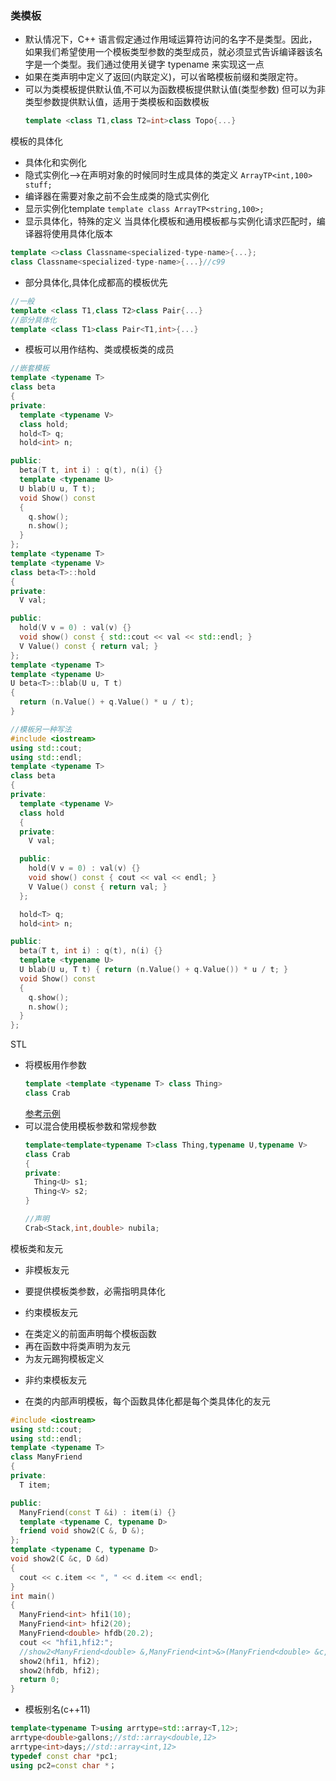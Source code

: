 ### 类模板
>
* 默认情况下，C++ 语言假定通过作用域运算符访问的名字不是类型。因此，如果我们希望使用一个模板类型参数的类型成员，就必须显式告诉编译器该名字是一个类型。我们通过使用关键字 typename 来实现这一点
* 如果在类声明中定义了返回(内联定义)，可以省略模板前缀和类限定符。
* 可以为类模板提供默认值,不可以为函数模板提供默认值(类型参数)
  但可以为非类型参数提供默认值，适用于类模板和函数模板
  ```cpp
  template <class T1,class T2=int>class Topo{...}
  ```
>
模板的具体化
>
* 具体化和实例化
* 隐式实例化-->在声明对象的时候同时生成具体的类定义 `ArrayTP<int,100> stuff;`
* 编译器在需要对象之前不会生成类的隐式实例化
* 显示实例化template `template class ArrayTP<string,100>;`
* 显示具体化，特殊的定义
  当具体化模板和通用模板都与实例化请求匹配时，编译器将使用具体化版本
```cpp
template <>class Classname<specialized-type-name>{...};
class Classname<specialized-type-name>{...}//c99
```
* 部分具体化,具体化成都高的模板优先
```cpp
//一般
template <class T1,class T2>class Pair{...}
//部分具体化
template <class T1>class Pair<T1,int>{...}
```
* 模板可以用作结构、类或模板类的成员
```cpp
//嵌套模板
template <typename T>
class beta
{
private:
  template <typename V>
  class hold;
  hold<T> q;
  hold<int> n;

public:
  beta(T t, int i) : q(t), n(i) {}
  template <typename U>
  U blab(U u, T t);
  void Show() const
  {
    q.show();
    n.show();
  }
};
template <typename T>
template <typename V>
class beta<T>::hold
{
private:
  V val;

public:
  hold(V v = 0) : val(v) {}
  void show() const { std::cout << val << std::endl; }
  V Value() const { return val; }
};
template <typename T>
template <typename U>
U beta<T>::blab(U u, T t)
{
  return (n.Value() + q.Value() * u / t);
}

//模板另一种写法
#include <iostream>
using std::cout;
using std::endl;
template <typename T>
class beta
{
private:
  template <typename V>
  class hold
  {
  private:
    V val;

  public:
    hold(V v = 0) : val(v) {}
    void show() const { cout << val << endl; }
    V Value() const { return val; }
  };

  hold<T> q;
  hold<int> n;

public:
  beta(T t, int i) : q(t), n(i) {}
  template <typename U>
  U blab(U u, T t) { return (n.Value() + q.Value()) * u / t; }
  void Show() const
  {
    q.show();
    n.show();
  }
};
```
>

STL
>
* 将模板用作参数
  ```cpp
  template <template <typename T> class Thing>
  class Crab
  ```
  [参考示例](../code/tempparmc.cpp)
* 可以混合使用模板参数和常规参数
  ```cpp
  template<template<typename T>class Thing,typename U,typename V>
  class Crab
  {
  private:
  	Thing<U> s1;
  	Thing<V> s2;
  }

  //声明
  Crab<Stack,int,double> nubila;
  ```
>

模板类和友元
>
* 非模板友元
 - 要提供模板类参数，必需指明具体化
* 约束模板友元
 - 在类定义的前面声明每个模板函数
 - 再在函数中将类声明为友元
 - 为友元踢狗模板定义
* 非约束模板友元
 - 在类的内部声明模板，每个函数具体化都是每个类具体化的友元
 
```cpp
#include <iostream>
using std::cout;
using std::endl;
template <typename T>
class ManyFriend
{
private:
  T item;

public:
  ManyFriend(const T &i) : item(i) {}
  template <typename C, typename D>
  friend void show2(C &, D &);
};
template <typename C, typename D>
void show2(C &c, D &d)
{
  cout << c.item << ", " << d.item << endl;
}
int main()
{
  ManyFriend<int> hfi1(10);
  ManyFriend<int> hfi2(20);
  ManyFriend<double> hfdb(20.2);
  cout << "hfi1,hfi2:";
  //show2<ManyFriend<double> &,ManyFriend<int>&>(ManyFriend<double> &c,ManyFriend<int>&d)
  show2(hfi1, hfi2);
  show2(hfdb, hfi2);
  return 0;
}
```
* 模板别名(c++11)
```cpp
template<typename T>using arrtype=std::array<T,12>;
arrtype<double>gallons;//std::array<double,12>
arrtype<int>days;//std::array<int,12>
typedef const char *pc1;
using pc2=const char *；
```
>